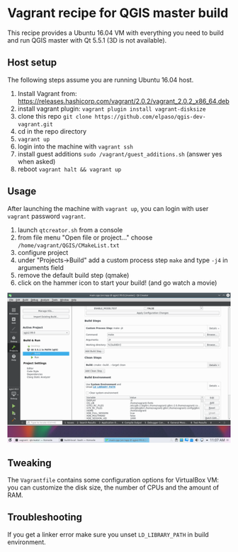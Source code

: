 
Vagrant recipe for QGIS master build
====================================

This recipe provides a Ubuntu 16.04 VM with everything you need to 
build and run QGIS master with Qt 5.5.1 (3D is not available).

Host setup
----------

The following steps assume you are running Ubuntu 16.04 host.

1. Install Vagrant from: https://releases.hashicorp.com/vagrant/2.0.2/vagrant_2.0.2_x86_64.deb
2. install vagrant plugin: `vagrant plugin install vagrant-disksize`
3. clone this repo `git clone https://github.com/elpaso/qgis-dev-vagrant.git`
4. cd in the repo directory
5. `vagrant up`
6. login into the machine with `vagrant ssh`
7. install guest additions `sudo /vagrant/guest_additions.sh` (answer yes when asked)
8. reboot `vagrant halt && vagrant up`

Usage
-----

After launching the machine with `vagrant up`, you can login with user `vagrant` password `vagrant`.

1. launch `qtcreator.sh` from a console
2. from file menu "Open file or project..." choose `/home/vagrant/QGIS/CMakeList.txt`
3. configure project
4. under "Projects->Build" add a custom process step `make` and type `-j4` in arguments field
5. remove the default build step (qmake)
6. click on the hammer icon to start your build! (and go watch a movie)

![Custom process step](custom-build-step.png)

Tweaking
--------

The `Vagrantfile` contains some configuration options for VirtualBox VM: you
can customize the disk size, the number of CPUs and the amount of RAM.

Troubleshooting
---------------

If you get a linker error make sure you unset `LD_LIBRARY_PATH` in build environment.


